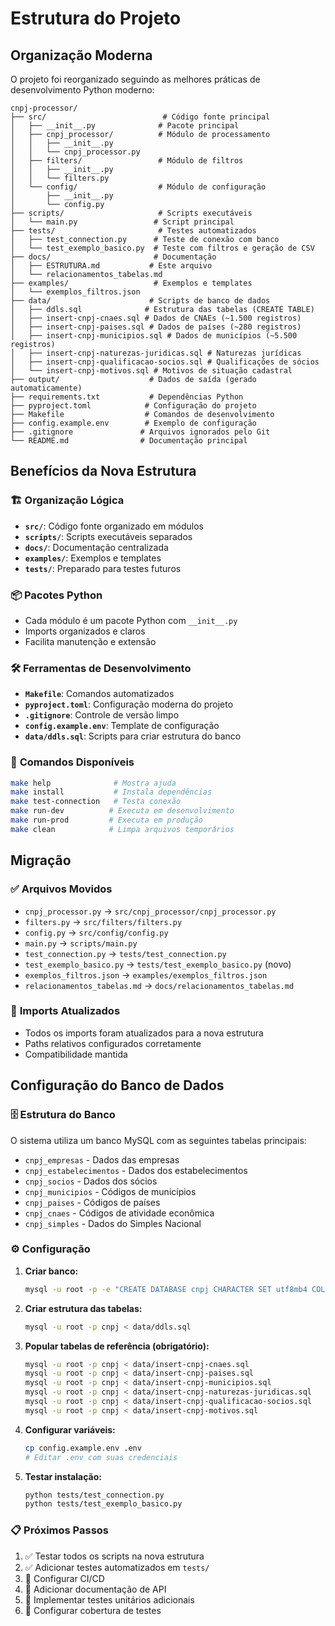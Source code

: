 # Estrutura do Projeto

## Organização Moderna

O projeto foi reorganizado seguindo as melhores práticas de desenvolvimento Python moderno:

```
cnpj-processor/
├── src/                          # Código fonte principal
│   ├── __init__.py              # Pacote principal
│   ├── cnpj_processor/          # Módulo de processamento
│   │   ├── __init__.py
│   │   └── cnpj_processor.py
│   ├── filters/                 # Módulo de filtros
│   │   ├── __init__.py
│   │   └── filters.py
│   └── config/                  # Módulo de configuração
│       ├── __init__.py
│       └── config.py
├── scripts/                     # Scripts executáveis
│   └── main.py                 # Script principal
├── tests/                       # Testes automatizados
│   ├── test_connection.py      # Teste de conexão com banco
│   └── test_exemplo_basico.py  # Teste com filtros e geração de CSV
├── docs/                       # Documentação
│   ├── ESTRUTURA.md           # Este arquivo
│   └── relacionamentos_tabelas.md
├── examples/                   # Exemplos e templates
│   └── exemplos_filtros.json
├── data/                      # Scripts de banco de dados
│   ├── ddls.sql              # Estrutura das tabelas (CREATE TABLE)
│   ├── insert-cnpj-cnaes.sql # Dados de CNAEs (~1.500 registros)
│   ├── insert-cnpj-paises.sql # Dados de países (~280 registros)
│   ├── insert-cnpj-municipios.sql # Dados de municípios (~5.500 registros)
│   ├── insert-cnpj-naturezas-juridicas.sql # Naturezas jurídicas
│   ├── insert-cnpj-qualificacao-socios.sql # Qualificações de sócios
│   └── insert-cnpj-motivos.sql # Motivos de situação cadastral
├── output/                    # Dados de saída (gerado automaticamente)
├── requirements.txt           # Dependências Python
├── pyproject.toml            # Configuração do projeto
├── Makefile                  # Comandos de desenvolvimento
├── config.example.env        # Exemplo de configuração
├── .gitignore               # Arquivos ignorados pelo Git
└── README.md                # Documentação principal
```

## Benefícios da Nova Estrutura

### 🏗️ **Organização Lógica**
- **`src/`**: Código fonte organizado em módulos
- **`scripts/`**: Scripts executáveis separados
- **`docs/`**: Documentação centralizada
- **`examples/`**: Exemplos e templates
- **`tests/`**: Preparado para testes futuros

### 📦 **Pacotes Python**
- Cada módulo é um pacote Python com `__init__.py`
- Imports organizados e claros
- Facilita manutenção e extensão

### 🛠️ **Ferramentas de Desenvolvimento**
- **`Makefile`**: Comandos automatizados
- **`pyproject.toml`**: Configuração moderna do projeto
- **`.gitignore`**: Controle de versão limpo
- **`config.example.env`**: Template de configuração
- **`data/ddls.sql`**: Scripts para criar estrutura do banco

### 🚀 **Comandos Disponíveis**
```bash
make help              # Mostra ajuda
make install           # Instala dependências
make test-connection   # Testa conexão
make run-dev          # Executa em desenvolvimento
make run-prod         # Executa em produção
make clean            # Limpa arquivos temporários
```

## Migração

### ✅ **Arquivos Movidos**
- `cnpj_processor.py` → `src/cnpj_processor/cnpj_processor.py`
- `filters.py` → `src/filters/filters.py`
- `config.py` → `src/config/config.py`
- `main.py` → `scripts/main.py`
- `test_connection.py` → `tests/test_connection.py`
- `test_exemplo_basico.py` → `tests/test_exemplo_basico.py` (novo)
- `exemplos_filtros.json` → `examples/exemplos_filtros.json`
- `relacionamentos_tabelas.md` → `docs/relacionamentos_tabelas.md`

### 🔧 **Imports Atualizados**
- Todos os imports foram atualizados para a nova estrutura
- Paths relativos configurados corretamente
- Compatibilidade mantida

## Configuração do Banco de Dados

### 🗄️ **Estrutura do Banco**
O sistema utiliza um banco MySQL com as seguintes tabelas principais:
- `cnpj_empresas` - Dados das empresas
- `cnpj_estabelecimentos` - Dados dos estabelecimentos
- `cnpj_socios` - Dados dos sócios
- `cnpj_municipios` - Códigos de municípios
- `cnpj_paises` - Códigos de países
- `cnpj_cnaes` - Códigos de atividade econômica
- `cnpj_simples` - Dados do Simples Nacional

### ⚙️ **Configuração**
1. **Criar banco:**
   ```bash
   mysql -u root -p -e "CREATE DATABASE cnpj CHARACTER SET utf8mb4 COLLATE utf8mb4_unicode_ci;"
   ```

2. **Criar estrutura das tabelas:**
   ```bash
   mysql -u root -p cnpj < data/ddls.sql
   ```

3. **Popular tabelas de referência (obrigatório):**
   ```bash
   mysql -u root -p cnpj < data/insert-cnpj-cnaes.sql
   mysql -u root -p cnpj < data/insert-cnpj-paises.sql
   mysql -u root -p cnpj < data/insert-cnpj-municipios.sql
   mysql -u root -p cnpj < data/insert-cnpj-naturezas-juridicas.sql
   mysql -u root -p cnpj < data/insert-cnpj-qualificacao-socios.sql
   mysql -u root -p cnpj < data/insert-cnpj-motivos.sql
   ```

4. **Configurar variáveis:**
   ```bash
   cp config.example.env .env
   # Editar .env com suas credenciais
   ```

5. **Testar instalação:**
   ```bash
   python tests/test_connection.py
   python tests/test_exemplo_basico.py
   ```

### 📋 **Próximos Passos**
1. ✅ Testar todos os scripts na nova estrutura
2. ✅ Adicionar testes automatizados em `tests/`
3. 🔄 Configurar CI/CD
4. 🔄 Adicionar documentação de API
5. 🔄 Implementar testes unitários adicionais
6. 🔄 Configurar cobertura de testes
